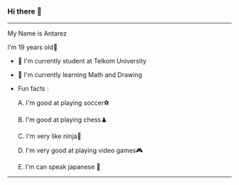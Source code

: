### Hi there 👋
---------------------------------------------------
My Name is Antarez 

I'm 19 years old👦
- 🏫 I'm currently student at Telkom University
- 👀 I'm currently learning Math and Drawing 
- Fun facts :

    A. I'm good at playing soccer⚽
    
    B. I'm good at playing chess♟️
    
    C. I'm very like ninja🥷
    
    D. I'm very good at playing video games🎮
    
    E. I'm can speak japanese 🗾
    
---------------------------------------------------
